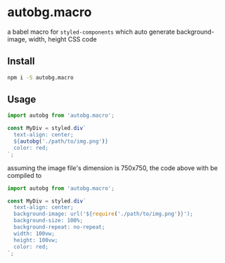 # autobg.macro

a babel macro for `styled-components` which auto generate background-image, width, height CSS code

## Install

```bash
npm i -S autobg.macro
```

## Usage

```js
import autobg from 'autobg.macro';

const MyDiv = styled.div`
  text-align: center;
  ${autobg('./path/to/img.png')}
  color: red;
`;
```

assuming the image file's dimension is 750x750, the code above with be compiled to

```js
import autobg from 'autobg.macro';

const MyDiv = styled.div`
  text-align: center;
  background-image: url('${require('./path/to/img.png')}');
  background-size: 100%;
  background-repeat: no-repeat;
  width: 100vw;
  height: 100vw;
  color: red;
`;
```
